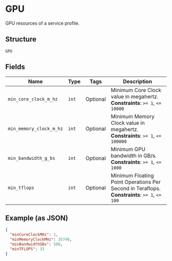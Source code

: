 
# GPU

GPU resources of a service profile.

## Structure

`GPU`

## Fields

| Name | Type | Tags | Description |
|  --- | --- | --- | --- |
| `min_core_clock_m_hz` | `int` | Optional | Minimum Core Clock value in megahertz.<br>**Constraints**: `>= 1`, `<= 10000` |
| `min_memory_clock_m_hz` | `int` | Optional | Minimum Memory Clock value in megahertz.<br>**Constraints**: `>= 1`, `<= 100000` |
| `min_bandwidth_g_bs` | `int` | Optional | Minimum GPU bandwidth in GB/s.<br>**Constraints**: `>= 1`, `<= 1000` |
| `min_tflops` | `int` | Optional | Minimum Floating Point Operations Per Second in Teraflops.<br>**Constraints**: `>= 1`, `<= 100` |

## Example (as JSON)

```json
{
  "minCoreClockMHz": 1,
  "minMemoryClockMHz": 35740,
  "minBandwidthGBs": 588,
  "minTFLOPS": 33
}
```

